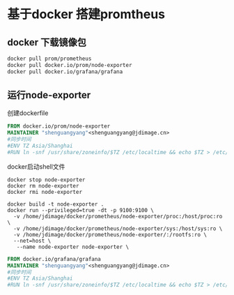 # 基于docker 搭建promtheus





## docker 下载镜像包

```dockerfile
docker pull prom/prometheus
docker pull docker.io/prom/node-exporter
docker pull docker.io/grafana/grafana
```



## 运行node-exporter

创建dockerfile

```dockerfile
FROM docker.io/prom/node-exporter
MAINTAINER "shenguangyang"<shenguangyang@jdimage.cn>
#同步时间
#ENV TZ Asia/Shanghai
#RUN ln -snf /usr/share/zoneinfo/$TZ /etc/localtime && echo $TZ > /etc/timezone
```

docker启动shell文件 

```shell
docker stop node-exporter
docker rm node-exporter
docker rmi node-exporter

docker build -t node-exporter .
docker run --privileged=true -dt -p 9100:9100 \
  -v /home/jdimage/docker/prometheus/node-exporter/proc:/host/proc:ro \
  -v /home/jdimage/docker/prometheus/node-exporter/sys:/host/sys:ro \
  -v /home/jdimage/docker/prometheus/node-exporter/:/rootfs:ro \
  --net=host \
   --name node-exporter node-exporter \
```





```dockerfile
FROM docker.io/grafana/grafana
MAINTAINER "shenguangyang"<shenguangyang@jdimage.cn>
#同步时间
#ENV TZ Asia/Shanghai
#RUN ln -snf /usr/share/zoneinfo/$TZ /etc/localtime && echo $TZ > /etc/timezone
```





